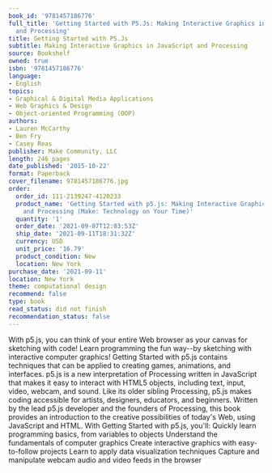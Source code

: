 ```yaml
---
book_id: '9781457186776'
full_title: 'Getting Started with P5.Js: Making Interactive Graphics in JavaScript
  and Processing'
title: Getting Started with P5.Js
subtitle: Making Interactive Graphics in JavaScript and Processing
source: Bookshelf
owned: true
isbn: '9781457186776'
language:
- English
topics:
- Graphical & Digital Media Applications
- Web Graphics & Design
- Object-oriented Programming (OOP)
authors:
- Lauren McCarthy
- Ben Fry
- Casey Reas
publisher: Make Community, LLC
length: 246 pages
date_published: '2015-10-22'
format: Paperback
cover_filename: 9781457186776.jpg
order:
  order_id: 111-2139247-4120233
  product_name: 'Getting Started with p5.js: Making Interactive Graphics in JavaScript
    and Processing (Make: Technology on Your Time)'
  quantity: '1'
  order_date: '2021-09-07T12:03:53Z'
  ship_date: '2021-09-11T18:31:32Z'
  currency: USD
  unit_price: '16.79'
  product_condition: New
  location: New York
purchase_date: '2021-09-11'
location: New York
theme: computational design
recommend: false
type: book
read_status: did not finish
recommendation_status: false
---
```

With p5.js, you can think of your entire Web browser as your canvas for sketching with code!
Learn programming the fun way--by sketching with interactive computer graphics! Getting Started with p5.js contains techniques that can be applied to creating games, animations, and interfaces. p5.js is a new interpretation of Processing written in JavaScript that makes it easy to interact with HTML5 objects, including text, input, video, webcam, and sound. Like its older sibling Processing, p5.js makes coding accessible for artists, designers, educators, and beginners.
Written by the lead p5.js developer and the founders of Processing, this book provides an introduction to the creative possibilities of today's Web, using JavaScript and HTML.
With Getting Started with p5.js, you'll:
Quickly learn programming basics, from variables to objects
Understand the fundamentals of computer graphics
Create interactive graphics with easy-to-follow projects
Learn to apply data visualization techniques
Capture and manipulate webcam audio and video feeds in the browser
